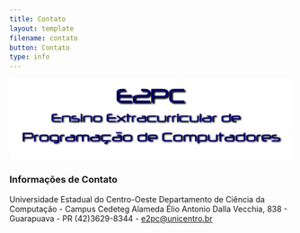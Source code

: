 ```yaml
---
title: Contato
layout: template
filename: contato
button: Contato
type: info
---
```

![](../assets/images/logo_e2pc.png)
### Informações de Contato
Universidade Estadual do Centro-Oeste
Departamento de Ciência da Computação - Campus Cedeteg
Alameda Élio Antonio Dalla Vecchia, 838 - Guarapuava - PR
(42)3629-8344 - e2pc@unicentro.br
